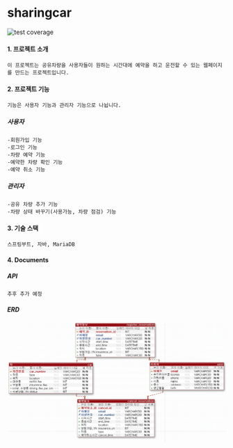 # sharingcar

![test coverage](.github/badges/jacoco.svg)

#### 1. 프로젝트 소개
    이 프로젝트는 공유차량을 사용자들이 원하는 시간대에 예약을 하고 운전할 수 있는 웹페이지를 만드는 프로젝트입니다.

#### 2. 프로젝트 기능
    기능은 사용자 기능과 관리자 기능으로 나뉩니다.
##### 사용자
    -회원가입 기능
    -로그인 기능
    -차량 예약 기능
    -예약한 차량 확인 기능
    -예약 취소 기능
##### 관리자
    -공유 차량 추가 기능
    -차량 상태 바꾸기(사용가능, 차량 점검) 기능

#### 3. 기술 스택
    스프링부트, 자바, MariaDB

#### 4. Documents
##### API
    추후 추가 예정
##### ERD
![DB](sharingcarDB.png)

